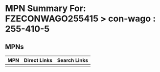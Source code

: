 



# MPN Summary For: FZECONWAGO255415 > con-wago : 255-410-5

## MPNs
  

|MPN|Direct Links|Search Links|
| :--- | :--- | :--- |
||||
